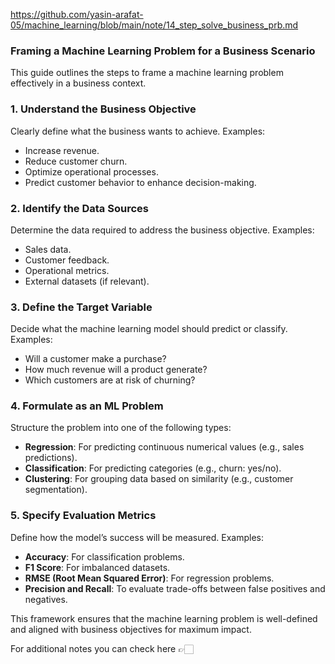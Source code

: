 https://github.com/yasin-arafat-05/machine_learning/blob/main/note/14_step_solve_business_prb.md
### Framing a Machine Learning Problem for a Business Scenario

This guide outlines the steps to frame a machine learning problem effectively in a business context.

### 1. Understand the Business Objective

Clearly define what the business wants to achieve. Examples:
- Increase revenue.
- Reduce customer churn.
- Optimize operational processes.
- Predict customer behavior to enhance decision-making.

### 2. Identify the Data Sources

Determine the data required to address the business objective. Examples:
- Sales data.
- Customer feedback.
- Operational metrics.
- External datasets (if relevant).

### 3. Define the Target Variable

Decide what the machine learning model should predict or classify. Examples:
- Will a customer make a purchase?
- How much revenue will a product generate?
- Which customers are at risk of churning?

### 4. Formulate as an ML Problem

Structure the problem into one of the following types:
- **Regression**: For predicting continuous numerical values (e.g., sales predictions).
- **Classification**: For predicting categories (e.g., churn: yes/no).
- **Clustering**: For grouping data based on similarity (e.g., customer segmentation).

### 5. Specify Evaluation Metrics

Define how the model’s success will be measured. Examples:
- **Accuracy**: For classification problems.
- **F1 Score**: For imbalanced datasets.
- **RMSE (Root Mean Squared Error)**: For regression problems.
- **Precision and Recall**: To evaluate trade-offs between false positives and negatives.

This framework ensures that the machine learning problem is well-defined and aligned with business objectives for maximum impact.

For additional notes you can check here 👉🏻 

